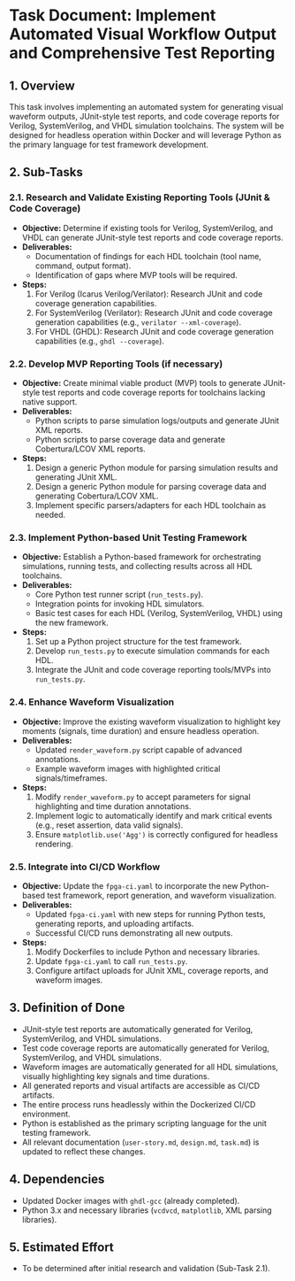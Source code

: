 # Task Document: Implement Automated Visual Workflow Output and Comprehensive Test Reporting

## 1. Overview

This task involves implementing an automated system for generating visual waveform outputs, JUnit-style test reports, and code coverage reports for Verilog, SystemVerilog, and VHDL simulation toolchains. The system will be designed for headless operation within Docker and will leverage Python as the primary language for test framework development.

## 2. Sub-Tasks

### **2.1. Research and Validate Existing Reporting Tools (JUnit & Code Coverage)**

* **Objective:** Determine if existing tools for Verilog, SystemVerilog, and VHDL can generate JUnit-style test reports and code coverage reports.
* **Deliverables:**
  * Documentation of findings for each HDL toolchain (tool name, command, output format).
  * Identification of gaps where MVP tools will be required.
* **Steps:**
    1. For Verilog (Icarus Verilog/Verilator): Research JUnit and code coverage generation capabilities.
    2. For SystemVerilog (Verilator): Research JUnit and code coverage generation capabilities (e.g., `verilator --xml-coverage`).
    3. For VHDL (GHDL): Research JUnit and code coverage generation capabilities (e.g., `ghdl --coverage`).

### **2.2. Develop MVP Reporting Tools (if necessary)**

* **Objective:** Create minimal viable product (MVP) tools to generate JUnit-style test reports and code coverage reports for toolchains lacking native support.
* **Deliverables:**
  * Python scripts to parse simulation logs/outputs and generate JUnit XML reports.
  * Python scripts to parse coverage data and generate Cobertura/LCOV XML reports.
* **Steps:**
    1. Design a generic Python module for parsing simulation results and generating JUnit XML.
    2. Design a generic Python module for parsing coverage data and generating Cobertura/LCOV XML.
    3. Implement specific parsers/adapters for each HDL toolchain as needed.

### **2.3. Implement Python-based Unit Testing Framework**

* **Objective:** Establish a Python-based framework for orchestrating simulations, running tests, and collecting results across all HDL toolchains.
* **Deliverables:**
  * Core Python test runner script (`run_tests.py`).
  * Integration points for invoking HDL simulators.
  * Basic test cases for each HDL (Verilog, SystemVerilog, VHDL) using the new framework.
* **Steps:**
    1. Set up a Python project structure for the test framework.
    2. Develop `run_tests.py` to execute simulation commands for each HDL.
    3. Integrate the JUnit and code coverage reporting tools/MVPs into `run_tests.py`.

### **2.4. Enhance Waveform Visualization**

* **Objective:** Improve the existing waveform visualization to highlight key moments (signals, time duration) and ensure headless operation.
* **Deliverables:**
  * Updated `render_waveform.py` script capable of advanced annotations.
  * Example waveform images with highlighted critical signals/timeframes.
* **Steps:**
    1. Modify `render_waveform.py` to accept parameters for signal highlighting and time duration annotations.
    2. Implement logic to automatically identify and mark critical events (e.g., reset assertion, data valid signals).
    3. Ensure `matplotlib.use('Agg')` is correctly configured for headless rendering.

### **2.5. Integrate into CI/CD Workflow**

* **Objective:** Update the `fpga-ci.yaml` to incorporate the new Python-based test framework, report generation, and waveform visualization.
* **Deliverables:**
  * Updated `fpga-ci.yaml` with new steps for running Python tests, generating reports, and uploading artifacts.
  * Successful CI/CD runs demonstrating all new outputs.
* **Steps:**
    1. Modify Dockerfiles to include Python and necessary libraries.
    2. Update `fpga-ci.yaml` to call `run_tests.py`.
    3. Configure artifact uploads for JUnit XML, coverage reports, and waveform images.

## 3. Definition of Done

* JUnit-style test reports are automatically generated for Verilog, SystemVerilog, and VHDL simulations.
* Test code coverage reports are automatically generated for Verilog, SystemVerilog, and VHDL simulations.
* Waveform images are automatically generated for all HDL simulations, visually highlighting key signals and time durations.
* All generated reports and visual artifacts are accessible as CI/CD artifacts.
* The entire process runs headlessly within the Dockerized CI/CD environment.
* Python is established as the primary scripting language for the unit testing framework.
* All relevant documentation (`user-story.md`, `design.md`, `task.md`) is updated to reflect these changes.

## 4. Dependencies

* Updated Docker images with `ghdl-gcc` (already completed).
* Python 3.x and necessary libraries (`vcdvcd`, `matplotlib`, XML parsing libraries).

## 5. Estimated Effort

* To be determined after initial research and validation (Sub-Task 2.1).
